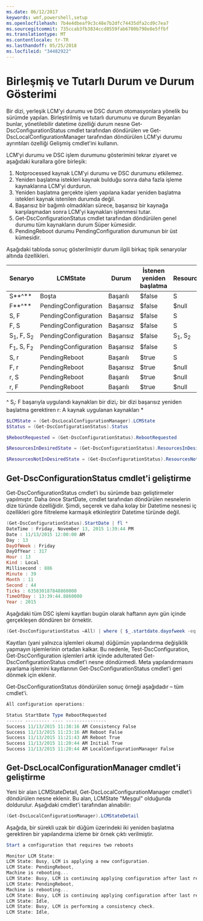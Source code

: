 ```yaml
---
ms.date: 06/12/2017
keywords: wmf,powershell,setup
ms.openlocfilehash: 7b4e4dbeaf9c3c48e7b2dfc74435dfa2cd9c7ea7
ms.sourcegitcommit: 735ccab3fb3834ccd8559fab6700b798e8e5ffbf
ms.translationtype: MT
ms.contentlocale: tr-TR
ms.lasthandoff: 05/25/2018
ms.locfileid: "34482922"
---
```

# <a name="unified-and-consistent-state-and-status-representation"></a>Birleşmiş ve Tutarlı Durum ve Durum Gösterimi

Bir dizi, yerleşik LCM'yi durumu ve DSC durum otomasyonlara yönelik bu sürümde yapılan. Birleştirilmiş ve tutarlı durumunu ve durum Beyanları bunlar, yönetilebilir datetime özelliği durum nesne Get-DscConfigurationStatus cmdlet tarafından döndürülen ve Get-DscLocalConfigurationManager tarafından döndürülen LCM'yi durumu ayrıntıları özelliği Gelişmiş cmdlet'ini kullanın.

LCM'yi durumu ve DSC işlem durumunu gösterimini tekrar ziyaret ve aşağıdaki kurallara göre birleşik:
1.  Notprocessed kaynak LCM'yi durumu ve DSC durumunu etkilemez.
2.  Yeniden başlatma istekleri kaynak bulduğu sonra daha fazla işleme kaynaklarına LCM'yi durdurun.
3.  Yeniden başlatma gerçekte işlem yapılana kadar yeniden başlatma istekleri kaynak istenilen durumda değil.
4.  Başarısız bir bağımlı olmadıkları sürece, başarısız bir kaynağa karşılaşmadan sonra LCM'yi kaynakları işlenmesi tutar.
5.  Get-DscConfigurationStatus cmdlet tarafından döndürülen genel durumu tüm kaynakların durum Süper kümesidir.
6.  PendingReboot durumu PendingConfiguration durumunun bir üst kümesidir.

Aşağıdaki tabloda sonuç gösterilmiştir durum ilgili birkaç tipik senaryolar altında özellikleri.

| Senaryo                    | LCMState       | Durum | İstenen yeniden başlatma  | ResourcesInDesiredState  | ResourcesNotInDesiredState |
|---------------------------------|----------------------|------------|---------------|------------------------------|--------------------------------|
| S**^**                          | Boşta                 | Başarılı    | $false        | S                            | $null                          |
| F**^**                          | PendingConfiguration | Başarısız    | $false        | $null                        | F                              |
| S, F                             | PendingConfiguration | Başarısız    | $false        | S                            | F                              |
| F, S                             | PendingConfiguration | Başarısız    | $false        | S                            | F                              |
| S<sub>1</sub>, F, S<sub>2</sub> | PendingConfiguration | Başarısız    | $false        | S<sub>1</sub>, S<sub>2</sub> | F                              |
| F<sub>1</sub>, S, F<sub>2</sub> | PendingConfiguration | Başarısız    | $false        | S                            | F<sub>1</sub>, F<sub>2</sub>   |
| S, r                            | PendingReboot        | Başarılı    | $true         | S                            | R                              |
| F, r                            | PendingReboot        | Başarısız    | $true         | $null                        | F, r                           |
| r, S                            | PendingReboot        | Başarılı    | $true         | $null                        | R                              |
| r, F                            | PendingReboot        | Başarılı    | $true         | $null                        | R                              |

^ S<sub>ı</sub>: F başarıyla uygulandı kaynakları bir dizi<sub>ı</sub>: bir dizi başarısız yeniden başlatma gerektiren r: A kaynak uygulanan kaynakları \*

```powershell
$LCMState = (Get-DscLocalConfigurationManager).LCMState
$Status = (Get-DscConfigurationStatus).Status

$RebootRequested = (Get-DscConfigurationStatus).RebootRequested

$ResourcesInDesiredState = (Get-DscConfigurationStatus).ResourcesInDesiredState

$ResourcesNotInDesiredState = (Get-DscConfigurationStatus).ResourcesNotInDesiredState
```

## <a name="enhancement-in-get-dscconfigurationstatus-cmdlet"></a>Get-DscConfigurationStatus cmdlet'i geliştirme

Get-DscConfigurationStatus cmdlet'i bu sürümde bazı geliştirmeler yapılmıştır. Daha önce StartDate, cmdlet tarafından döndürülen nesnelerin dize türünde özelliğidir. Şimdi, seçerek ve daha kolay bir Datetime nesnesi iç özellikleri göre filtreleme karmaşık etkinleştirir Datetime türünde değil.

```powershell
(Get-DscConfigurationStatus).StartDate | fl *
DateTime : Friday, November 13, 2015 1:39:44 PM
Date : 11/13/2015 12:00:00 AM
Day : 13
DayOfWeek : Friday
DayOfYear : 317
Hour : 13
Kind : Local
Millisecond : 886
Minute : 39
Month : 11
Second : 44
Ticks : 635830187848860000
TimeOfDay : 13:39:44.8860000
Year : 2015
```

Aşağıdaki tüm DSC işlemi kayıtları bugün olarak haftanın aynı gün içinde gerçekleşen döndüren bir örnektir.

```powershell
(Get-DscConfigurationStatus –All) | where { $_.startdate.dayofweek -eq (Get-Date).DayOfWeek }
```

Kayıtları (yani yalnızca işlemleri okuma) düğümün yapılandırma değişiklik yapmayın işlemlerinin ortadan kalkar. Bu nedenle, Test-DscConfiguration, Get-DscConfiguration işlemleri artık içinde adulterated Get-DscConfigurationStatus cmdlet'i nesne döndürmedi.
Meta yapılandırmasını ayarlama işlemini kayıtlarının Get-DscConfigurationStatus cmdlet'i geri dönmek için eklenir.

Get-DscConfigurationStatus döndürülen sonuç örneği aşağıdadır – tüm cmdlet'i.

```powershell
All configuration operations:

Status StartDate Type RebootRequested
------ --------- ---- ---------------
Success 11/13/2015 11:38:16 AM Consistency False
Success 11/13/2015 11:23:16 AM Reboot False
Success 11/13/2015 11:21:43 AM Reboot True
Success 11/13/2015 11:20:44 AM Initial True
Success 11/13/2015 11:20:44 AM LocalConfigurationManager False
```

## <a name="enhancement-in-get-dsclocalconfigurationmanager-cmdlet"></a>Get-DscLocalConfigurationManager cmdlet'i geliştirme

Yeni bir alan LCMStateDetail, Get-DscLocalConfigurationManager cmdlet'i döndürülen nesne eklenir. Bu alan, LCMState "Meşgul" olduğunda doldurulur. Aşağıdaki cmdlet'i tarafından alınabilir:

```powershell
(Get-DscLocalConfigurationManager).LCMStateDetail
```

Aşağıda, bir sürekli uzak bir düğüm üzerindeki iki yeniden başlatma gerektiren bir yapılandırma izleme bir örnek çıktı verilmiştir.

```powershell
Start a configuration that requires two reboots

Monitor LCM State:
LCM State: Busy, LCM is applying a new configuration.
LCM State: PendingReboot,
Machine is rebooting...
LCM State: Busy, LCM is continuing applying configuration after last reboot.
LCM State: PendingReboot,
Machine is rebooting...
LCM State: Busy, LCM is continuing applying configuration after last reboot.
LCM State: Idle,
LCM State: Busy, LCM is performing a consistency check.
LCM State: Idle,
```
